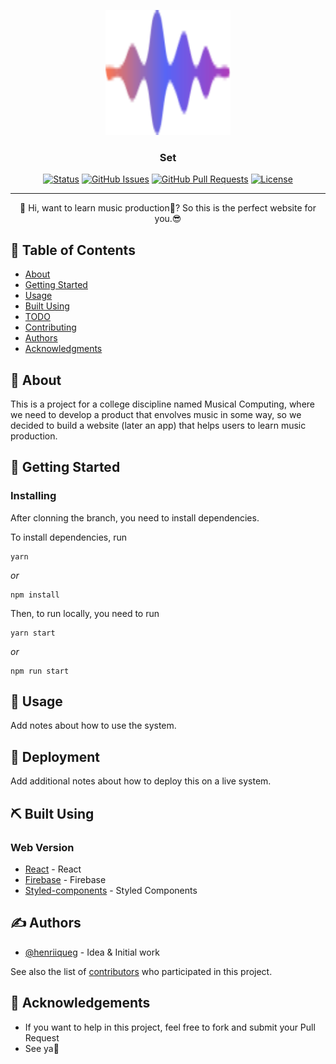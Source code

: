 <p align="center">
  <a href="" rel="noopener">
 <img width=200px height=200px src="./src/assets/logo/set-logo.svg" alt="Set logo"></a>
</p>

<h3 align="center">Set</h3>

<div align="center">

  [![Status](https://img.shields.io/badge/status-active-success.svg)]() 
  [![GitHub Issues](https://img.shields.io/github/issues/henriiqueg/set-app)](https://github.com/henriiqueg/set-app/issues)
  [![GitHub Pull Requests](https://img.shields.io/github/issues-pr/henriiqueg/set-app)](https://github.com/henriiqueg/set-app/pulls)
  [![License](https://img.shields.io/badge/license-MIT-blue.svg)](/LICENSE)

</div>

---

<p align="center"> 👋 Hi, want to learn music production🎵? So this is the perfect website for you.😎
    <br> 
</p>

## 📝 Table of Contents
- [About](#about)
- [Getting Started](#getting_started)
- [Usage](#usage)
- [Built Using](#built_using)
- [TODO](../TODO.md)
- [Contributing](../CONTRIBUTING.md)
- [Authors](#authors)
- [Acknowledgments](#acknowledgement)

## 🧐 About <a name = "about"></a>
This is a project for a college discipline named Musical Computing, where we need to develop a product that envolves music in some way, so we decided to build a website (later an app) that helps users to learn music production.

## 🏁 Getting Started <a name = "getting_started"></a>

### Installing
After clonning the branch, you need to install dependencies.

To install dependencies, run

```
yarn
```

_or_

```
npm install
```

Then, to run locally, you need to run

```
yarn start
```

_or_

```
npm run start
```

## 🎈 Usage <a name="usage"></a>
Add notes about how to use the system.

## 🚀 Deployment <a name = "deployment"></a>
Add additional notes about how to deploy this on a live system.

## ⛏️ Built Using <a name = "built_using"></a>

### Web Version
- [React](https://pt-br.reactjs.org) - React
- [Firebase](https://firebase.google.com/?hl=pt-br) - Firebase
- [Styled-components](https://styled-components.com) - Styled Components

## ✍️ Authors <a name = "authors"></a>
- [@henriiqueg](https://github.com/henriiqueg) - Idea & Initial work

See also the list of [contributors](https://github.com/henriiqueg/set-app/contributors) who participated in this project.

## 🎉 Acknowledgements <a name = "acknowledgement"></a>
- If you want to help in this project, feel free to fork and submit your Pull Request
- See ya👋

